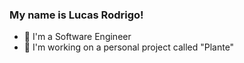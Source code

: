 ### My name is Lucas Rodrigo!

- 🔭 I'm a Software Engineer
- 🌱 I'm working on a personal project called "Plante"
